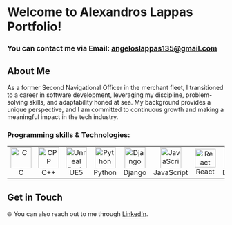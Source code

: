 # Welcome to Alexandros Lappas Portfolio!

### You can contact me via Email: angeloslappas135@gmail.com

## About Me

As a former Second Navigational Officer in the merchant fleet, I transitioned to a career in software development, leveraging my discipline,
problem-solving skills, and adaptability honed at sea. My background provides a unique perspective, and I am committed to continuous
growth and making a meaningful impact in the tech industry.

### Programming skills & Technologies:
<table>
  <tr>
    <td align="center" width="96">
      <a href="#welcome-to-alexandros-lappas-portfolio">
        <img src="https://github.com/user-attachments/assets/0a48dcde-ab2b-4824-ba62-ead8471ce5b5" width="48" height="48" alt="C" />
      </a>
      <br>C
    </td>
    <td align="center" width="96">
      <a href="#welcome-to-alexandros-lappas-portfolio">
        <img src="https://github.com/user-attachments/assets/f5ed9c85-3cc6-4fa9-a18d-7ccd6cc128fd" width="48" height="48" alt="CPP" />
      </a>
      <br>C++
    </td>
    <td align="center" width="96">
      <a href="#welcome-to-alexandros-lappas-portfolio">
       <img src="https://github.com/user-attachments/assets/f414e4c3-6e98-4f24-8380-2336f8af1a2b" width="48" height="48" alt="Unreal Engine" />
      </a>
      <br>UE5
    </td>
    <td align="center" width="96">
      <a href="#welcome-to-alexandros-lappas-portfolio">
        <img src="https://github.com/user-attachments/assets/280b58df-6ce4-4a34-845a-aefe1b9f6ef1" width="48" height="48" alt="Python" />
      </a>
      <br>Python
    </td>
    <td align="center" width="96"> 
      <a href="#welcome-to-alexandros-lappas-portfolio" >
        <img src="https://github.com/user-attachments/assets/4f99222d-b40e-4b82-851d-55f50d879d0d" width="48" height="48" alt="Django" />
      </a>
      <br>Django
    </td>
    <td align="center" width="96">
      <a href="#welcome-to-alexandros-lappas-portfolio">
        <img src="https://github.com/user-attachments/assets/409b4fa4-28e9-4df2-bd3e-aa0b0925f28f" width="48" height="48" alt="JavaScript" />
      </a>
      <br>JavaScript
    </td>
    <td align="center" width="96">
      <a href="#welcome-to-alexandros-lappas-portfolio" >
        <img src="https://github.com/user-attachments/assets/566f441f-5b21-4dda-b865-640691e807d2" width="48" height="43" alt="React" />
      </a>
      <br>React
    </td>
    <td align="center"  width="96">
      <a href="#welcome-to-alexandros-lappas-portfolio">
        <img src="https://github.com/user-attachments/assets/dc46e786-d48f-4c07-89ed-8bb5d6ab9e44" width="48" height="48" alt="Docker" />
      </a>
      <br>Docker
    </td>
  </tr>
</table>










## Get in Touch

🌐 You can also reach out to me through [LinkedIn](https://www.linkedin.com/in/alexandros-lappas/).

<!---
AlexLuthor135/AlexLuthor135 is a ✨ special ✨ repository because its `README.md` (this file) appears on your GitHub profile.
You can click the Preview link to take a look at your changes.
--->
